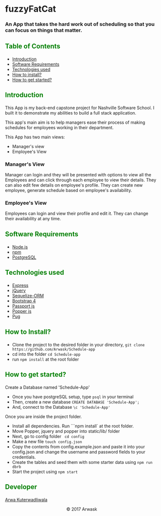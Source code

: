 # fuzzyFatCat
### An App that takes the hard work out of scheduling so that you can focus on things that matter.

## <p style="color: green;">Table of Contents</p>
- [Introduction](#introduction)
- [Software Requirements](#software-requirements)
- [Technologies used](#technologies-used)
- [How to install?](#how-to-install)
- [How to get started?](#how-to-get-started)

## <p style="color: green;">Introduction</p>
This App is my back-end capstone project for Nashville Software School. I built it to demonstrate my abilities to build a full stack application.

This app's main aim is to help managers ease their process of making schedules for employees working in their department.

This App has two main views:
- Manager's view
- Employee's View

### Manager's View

Manager can login and they will be presented with options to view all the Employees and can click through each employee to view their details. They can also edit few details on employee's profile. They can create new employee, generate schedule based on employee's availability.

### Employee's View

Employees can login and view their profile and edit it. They can change their availability at any time.

## <p style="color: green;">Software Requirements</p>

- [Node.js](https://nodejs.org/en/)
- [npm](https://www.npmjs.com/)
- [PostgreSQL](https://www.postgresql.org/)

## <p style="color: green;">Technologies used</p>

- [Express](https://expressjs.com)
- [jQuery](https://jquery.com/)
- [Sequelize-ORM](http://docs.sequelizejs.com/)
- [Bootstrap 4](http://blog.getbootstrap.com/2017/08/10/bootstrap-4-beta/)
- [Passport js](http://www.passportjs.org/)
- [Popper js](https://popper.js.org/)
- [Pug](https://pugjs.org/api/getting-started.html)

## <p style="color: green;">How to Install?</p>

- Clone the project to the desired folder in your directory,
```git clone https://github.com/Arwask/Schedule-app```
- cd into the folder ```cd Schedule-app```
- run ```npm install``` at the root folder

## <p style="color: green;">How to get started?</p>

Create a Database named 'Schedule-App'
- Once you have postgreSQL setup, type ```psql``` in your terminal
- Then, create a new database ```CREATE DATABASE 'Schedule-App';```
- And, connect to the Database ```\c 'Schedule-App'```

Once you are inside the project folder.
- Install all dependencies. Run ```npm install` at the root folder.
- Move Popper, jquery and popper into static/lib/ folder
- Next, go to config folder ``` cd config```
- Make a new file ```touch config.json ```
- Copy the contents from config.example.json and paste it into your config.json and change the username and password fields to your credentials.
- Create the tables and seed them with some starter data using ```npm run dbrb```
- Start the project using ```npm start```

## <p style="color: green;">Developer</p>

[Arwa Kuterwadliwala](https://github.com/Arwask)

<p align="center">&copy; 2017 Arwask</p>